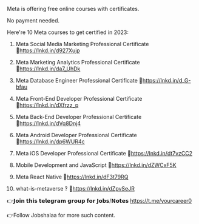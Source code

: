 Meta is offering free online courses with certificates.

No payment needed.

Here're 10 Meta courses to get certified in 2023:

1. Meta Social Media Marketing Professional Certificate
🔗https://lnkd.in/d927Xujp

2. Meta Marketing Analytics Professional Certificate
🔗https://lnkd.in/da7_UhDk

3. Meta Database Engineer Professional Certificate
🔗https://lnkd.in/d_G-bfau

4. Meta Front-End Developer Professional Certificate
🔗https://lnkd.in/dXfrzz_p

5. Meta Back-End Developer Professional Certificate
🔗https://lnkd.in/dVq8Dnj4

6. Meta Android Developer Professional Certificate
🔗https://lnkd.in/dp6WUR4c

7. Meta iOS Developer Professional Certificate
🔗https://lnkd.in/dt7vzCC2

8. Mobile Development and JavaScript
🔗https://lnkd.in/dZWCxF5K

9. Meta React Native
🔗https://lnkd.in/dF3t79RQ

10. what-is-metaverse ?
🔗https://lnkd.in/dZpvSeJR

👉𝗝𝗼𝗶𝗻 𝘁𝗵𝗶𝘀 𝘁𝗲𝗹𝗲𝗴𝗿𝗮𝗺 𝗴𝗿𝗼𝘂𝗽 𝗳𝗼𝗿 𝗝𝗼𝗯𝘀/𝗡𝗼𝘁𝗲𝘀
https://t.me/yourcareer0

👉Follow Jobshalaa for more such content.
